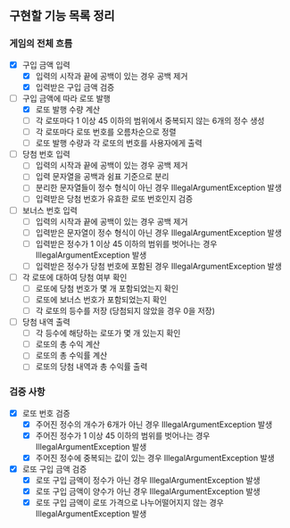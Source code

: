 ## 구현할 기능 목록 정리

### 게임의 전체 흐름

- [x] 구입 금액 입력
  - [x] 입력의 시작과 끝에 공백이 있는 경우 공백 제거
  - [x] 입력받은 구입 금액 검증
- [ ] 구입 금액에 따라 로또 발행
  - [x] 로또 발행 수량 계산
  - [ ] 각 로또마다 1 이상 45 이하의 범위에서 중복되지 않는 6개의 정수 생성
  - [ ] 각 로또마다 로또 번호를 오름차순으로 정렬
  - [ ] 로또 발행 수량과 각 로또의 번호를 사용자에게 출력
- [ ] 당첨 번호 입력
  - [ ] 입력의 시작과 끝에 공백이 있는 경우 공백 제거
  - [ ] 입력 문자열을 공백과 쉼표 기준으로 분리
  - [ ] 분리한 문자열들이 정수 형식이 아닌 경우 IllegalArgumentException 발생
  - [ ] 입력받은 당첨 번호가 유효한 로또 번호인지 검증
- [ ] 보너스 번호 입력
  - [ ] 입력의 시작과 끝에 공백이 있는 경우 공백 제거
  - [ ] 입력받은 문자열이 정수 형식이 아닌 경우 IllegalArgumentException 발생
  - [ ] 입력받은 정수가 1 이상 45 이하의 범위를 벗어나는 경우 IllegalArgumentException 발생
  - [ ] 입력받은 정수가 당첨 번호에 포함된 경우 IllegalArgumentException 발생
- [ ] 각 로또에 대하여 당첨 여부 확인
  - [ ] 로또에 당첨 번호가 몇 개 포함되었는지 확인
  - [ ] 로또에 보너스 번호가 포함되었는지 확인
  - [ ] 각 로또의 등수를 저장 (당첨되지 않았을 경우 0을 저장)
- [ ] 당첨 내역 출력
  - [ ] 각 등수에 해당하는 로또가 몇 개 있는지 확인
  - [ ] 로또의 총 수익 계산
  - [ ] 로또의 총 수익률 계산
  - [ ] 로또의 당첨 내역과 총 수익률 출력

### 검증 사항

- [x] 로또 번호 검증
  - [x] 주어진 정수의 개수가 6개가 아닌 경우 IllegalArgumentException 발생
  - [x] 주어진 정수가 1 이상 45 이하의 범위를 벗어나는 경우 IllegalArgumentException 발생
  - [x] 주어진 정수에 중복되는 값이 있는 경우 IllegalArgumentException 발생
- [x] 로또 구입 금액 검증
  - [x] 로또 구입 금액이 정수가 아닌 경우 IllegalArgumentException 발생
  - [x] 로또 구입 금액이 양수가 아닌 경우 IllegalArgumentException 발생
  - [x] 로또 구입 금액이 로또 가격으로 나누어떨어지지 않는 경우 IllegalArgumentException 발생
